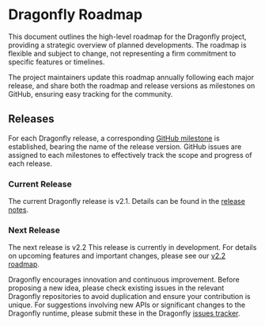 # Dragonfly Roadmap

This document outlines the high-level roadmap for the Dragonfly project, providing a strategic overview of planned developments. The roadmap is flexible and subject to change, not representing a firm commitment to specific features or timelines.

The project maintainers update this roadmap annually following each major release, and share both the roadmap and release versions as milestones on GitHub, ensuring easy tracking for the community.

## Releases

For each Dragonfly release, a corresponding [GitHub milestone](https://github.com/dragonflyoss/Dragonfly2/milestones) is established, bearing the name of the release version. GitHub issues are assigned to each milestones to effectively track the scope and progress of each release. 

### Current Release

The current Dragonfly release is v2.1. Details can be found in the [release notes](https://github.com/dragonflyoss/Dragonfly2/releases/tag/v2.1.0).

### Next Release

The next release is v2.2 This release is currently in development. For details on upcoming features and important changes, please see our [v2.2 roadmap](https://d7y.io/docs/next/roadmap-v2.2/).

Dragonfly encourages innovation and continuous improvement. Before proposing a new idea, please check existing issues in the relevant Dragonfly repositories to avoid duplication and ensure your contribution is unique. For suggestions involving new APIs or significant changes to the Dragonfly runtime, please submit these in the Dragonfly [issues tracker](https://github.com/dragonflyoss/Dragonfly2/issues). 